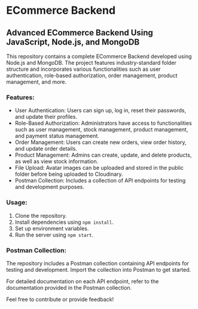 # ECommerce Backend

## Advanced ECommerce Backend Using JavaScript, Node.js, and MongoDB

This repository contains a complete ECommerce Backend developed using Node.js and MongoDB. The project features industry-standard folder structure and incorporates various functionalities such as user authentication, role-based authorization, order management, product management, and more.

### Features:

- User Authentication: Users can sign up, log in, reset their passwords, and update their profiles.
- Role-Based Authorization: Administrators have access to functionalities such as user management, stock management, product management, and payment status management.
- Order Management: Users can create new orders, view order history, and update order details.
- Product Management: Admins can create, update, and delete products, as well as view stock information.
- File Upload: Avatar images can be uploaded and stored in the public folder before being uploaded to Cloudinary.
- Postman Collection: Includes a collection of API endpoints for testing and development purposes.

### Usage:

1. Clone the repository.
2. Install dependencies using `npm install`.
3. Set up environment variables.
4. Run the server using `npm start`.

### Postman Collection:

The repository includes a Postman collection containing API endpoints for testing and development. Import the collection into Postman to get started.

For detailed documentation on each API endpoint, refer to the documentation provided in the Postman collection.

Feel free to contribute or provide feedback!
